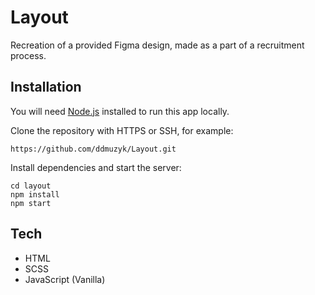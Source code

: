 # Layout

Recreation of a provided Figma design, made as a part of a recruitment process.

## Installation
You will need [Node.js](https://nodejs.org/en) installed to run this app locally.

Clone the repository with HTTPS or SSH, for example:
```
https://github.com/ddmuzyk/Layout.git
```

Install dependencies and start the server:

```
cd layout
npm install
npm start
```

## Tech

* HTML
* SCSS
* JavaScript (Vanilla)